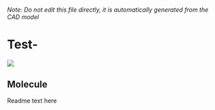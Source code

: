 ###### Note: Do not edit this file directly, it is automatically generated from the CAD model

# Test-

![](/project.svg)

## Molecule


Readme text here 



